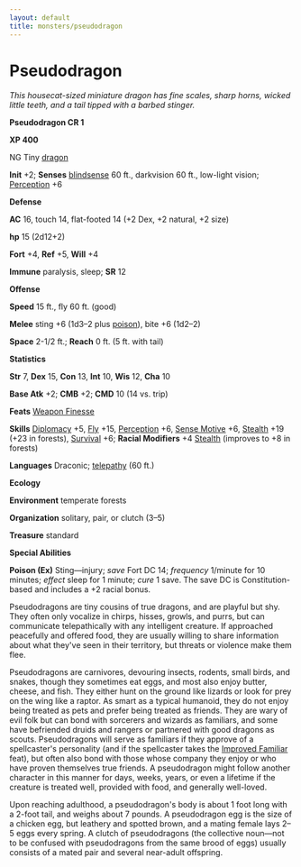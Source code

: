 ```yaml
---
layout: default
title: monsters/pseudodragon
---
```

# Pseudodragon

_This housecat-sized miniature dragon has fine scales, sharp horns, wicked little teeth, and a tail tipped with a barbed stinger._

**Pseudodragon CR 1**

**XP 400**

NG Tiny [dragon](creatureTypes#_dragon)

**Init** +2; **Senses** [blindsense](universalMonsterRules#_blindsense) 60 ft., darkvision 60 ft., low-light vision; [Perception](../skills/perception#_perception) +6

**Defense**

**AC** 16, touch 14, flat-footed 14 (+2 Dex, +2 natural, +2 size)

**hp** 15 (2d12+2)

**Fort** +4, **Ref** +5, **Will** +4

**Immune** paralysis, sleep; **SR** 12

**Offense**

**Speed** 15 ft., fly 60 ft. (good)

**Melee** sting +6 (1d3–2 plus [poison](universalMonsterRules#_poison)), bite +6 (1d2–2)

**Space** 2-1/2 ft.; **Reach** 0 ft. (5 ft. with tail)

**Statistics**

**Str** 7, **Dex** 15, **Con** 13, **Int** 10, **Wis** 12, **Cha** 10

**Base Atk** +2; **CMB** +2; **CMD** 10 (14 vs. trip)

**Feats** [Weapon Finesse](../feats#_weapon-finesse)

**Skills** [Diplomacy](../skills/diplomacy#_diplomacy) +5, [Fly](../skills/fly#_fly) +15, [Perception](../skills/perception#_perception) +6, [Sense Motive](../skills/senseMotive#_sense-motive) +6, [Stealth](../skills/stealth#_stealth) +19 (+23 in forests), [Survival](../skills/survival#_survival) +6; **Racial Modifiers** +4 [Stealth](../skills/stealth#_stealth) (improves to +8 in forests)

**Languages** Draconic; [telepathy](universalMonsterRules#_telepathy) (60 ft.)

**Ecology**

**Environment** temperate forests

**Organization** solitary, pair, or clutch (3–5)

**Treasure** standard

**Special Abilities**

**Poison (Ex)** Sting—injury; _save_ Fort DC 14; _frequency_ 1/minute for 10 minutes; _effect_ sleep for 1 minute; _cure_ 1 save. The save DC is Constitution-based and includes a +2 racial bonus.

Pseudodragons are tiny cousins of true dragons, and are playful but shy. They often only vocalize in chirps, hisses, growls, and purrs, but can communicate telepathically with any intelligent creature. If approached peacefully and offered food, they are usually willing to share information about what they've seen in their territory, but threats or violence make them flee.

Pseudodragons are carnivores, devouring insects, rodents, small birds, and snakes, though they sometimes eat eggs, and most also enjoy butter, cheese, and fish. They either hunt on the ground like lizards or look for prey on the wing like a raptor. As smart as a typical humanoid, they do not enjoy being treated as pets and prefer being treated as friends. They are wary of evil folk but can bond with sorcerers and wizards as familiars, and some have befriended druids and rangers or partnered with good dragons as scouts. Pseudodragons will serve as familiars if they approve of a spellcaster's personality (and if the spellcaster takes the [Improved Familiar](../feats#_improved-familiar) feat), but often also bond with those whose company they enjoy or who have proven themselves true friends. A pseudodragon might follow another character in this manner for days, weeks, years, or even a lifetime if the creature is treated well, provided with food, and generally well-loved.

Upon reaching adulthood, a pseudodragon's body is about 1 foot long with a 2-foot tail, and weighs about 7 pounds. A pseudodragon egg is the size of a chicken egg, but leathery and spotted brown, and a mating female lays 2–5 eggs every spring. A clutch of pseudodragons (the collective noun—not to be confused with pseudodragons from the same brood of eggs) usually consists of a mated pair and several near-adult offspring.

